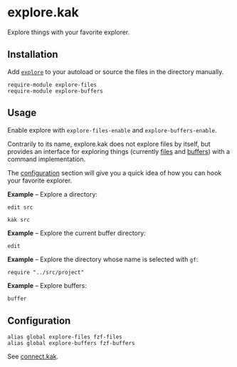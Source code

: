 # explore.kak

Explore things with your favorite explorer.

## Installation

Add [`explore`](rc/explore) to your autoload or source the files in the directory manually.

``` kak
require-module explore-files
require-module explore-buffers
```

## Usage

Enable explore with `explore-files-enable` and `explore-buffers-enable`.

Contrarily to its name, explore.kak does not explore files by itself, but provides
an interface for exploring things (currently [files] and [buffers]) with a command
implementation.

The [configuration](#configuration) section will give you a quick idea of how you
can hook your favorite explorer.

[files]: rc/explore/files.kak
[buffers]: rc/explore/buffers.kak

**Example** – Explore a directory:

``` kak
edit src
```

``` sh
kak src
```

**Example** – Explore the current buffer directory:

``` kak
edit
```

**Example** – Explore the directory whose name is selected with `gf`:

``` crystal
require "../src/project"
```

**Example** – Explore buffers:

``` kak
buffer
```

## Configuration

``` kak
alias global explore-files fzf-files
alias global explore-buffers fzf-buffers
```

See [connect.kak].

[Kakoune]: https://kakoune.org
[connect.kak]: https://github.com/alexherbo2/connect.kak
